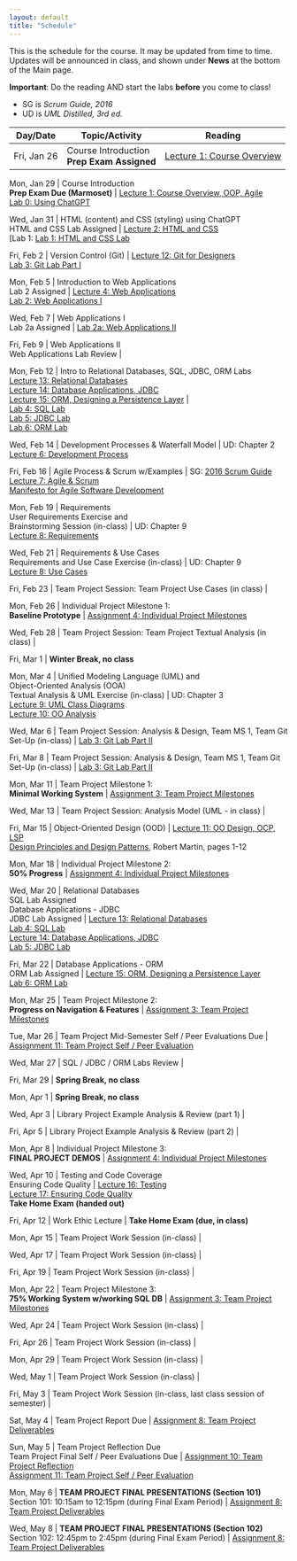```yaml
---
layout: default
title: "Schedule"
---
```


This is the schedule for the course.  It may be updated from time to time.  Updates will be announced in class, and shown under **News** at the bottom of the Main page.

**Important**: Do the reading AND start the labs **before** you come to class!

* SG is *Scrum Guide, 2016*
* UD is *UML Distilled, 3rd ed.*

Day/Date      | Topic/Activity               | Reading
------------- | ---------------------------- | ----------------------------
Fri, Jan 26   | Course Introduction <br> **Prep Exam Assigned** | [Lecture 1: Course Overview](lectures/lecture01.html)

Mon, Jan 29   | Course Introduction <br> **Prep Exam Due (Marmoset)** | [Lecture 1: Course Overview, OOP, Agile](lectures/lecture01.html)<br>[Lab 0: Using ChatGPT](./labs/lab00.html)

Wed, Jan 31   | HTML (content) and CSS (styling) using ChatGPT <br> HTML and CSS Lab Assigned | [Lecture 2: HTML and CSS](lectures/lecture02.html)<br> [Lab 1: [Lab 1: HTML and CSS Lab](./labs/lab01.html)

Fri, Feb 2    | Version Control (Git) | [Lecture 12: Git for Designers](https://web.archive.org/web/20150301060509/http://hoth.entp.com/output/git_for_designers.html)<br>  [Lab 3: Git Lab Part I](./labs/lab03.html)

Mon, Feb 5    | Introduction to Web Applications <br> Lab 2 Assigned | [Lecture 4: Web Applications](lectures/lecture04.html) <br>  [Lab 2: Web Applications I](./labs/lab02.html)

Wed, Feb 7    | Web Applications I <br> Lab 2a Assigned | [Lab 2a: Web Applications II](./labs/lab02a.html)

Fri, Feb 9    | Web Applications II <br> Web Applications Lab Review |

Mon, Feb 12   | Intro to Relational Databases, SQL, JDBC, ORM Labs<br>[Lecture 13: Relational Databases](lectures/lecture13.html)<br>[Lecture 14: Database Applications, JDBC](lectures/lecture14.html) <br> [Lecture 15: ORM, Designing a Persistence Layer](lectures/lecture15.html) | <br> [Lab 4: SQL Lab](./labs/lab04.html) <br> [Lab 5: JDBC Lab](./labs/lab05.html) <br> [Lab 6: ORM Lab](./labs/lab06.html)

Wed, Feb 14   | Development Processes & Waterfall Model | UD: Chapter 2 <br> [Lecture 6: Development Process](lectures/lecture06.html)

Fri, Feb 16   | Agile Process & Scrum w/Examples |  SG: [2016 Scrum Guide](lectures/lecture07/2016_Scrum_Guide_US.pdf) <br> [Lecture 7: Agile & Scrum](lectures/lecture07.html) <br> [Manifesto for Agile Software Development](https://www.sciencedirect.com/topics/computer-science/agile-manifesto)

Mon, Feb 19   | Requirements<br>User Requirements Exercise and <br> Brainstorming Session (in-class) | UD: Chapter 9 <br>[Lecture 8: Requirements](lectures/lecture08.html)

Wed, Feb 21   | Requirements & Use Cases<br>Requirements and Use Case Exercise (in-class) | UD: Chapter 9 <br> [Lecture 8: Use Cases](lectures/lecture08.html)

Fri, Feb 23   | Team Project Session: Team Project Use Cases (in class) | 

Mon, Feb 26   | Individual Project Milestone 1:<br> **Baseline Prototype** | [Assignment 4: Individual Project Milestones](assign/assign04.html)

Wed, Feb 28   | Team Project Session: Team Project Textual Analysis (in class) |

Fri, Mar 1    | **Winter Break, no class**

Mon, Mar 4    | Unified Modeling Language (UML) and <br> Object-Oriented Analysis (OOA)<br>Textual Analysis & UML Exercise (in-class) | UD: Chapter 3 <br> [Lecture 9: UML Class Diagrams](lectures/lecture09.html) <br> [Lecture 10: OO Analysis](lectures/lecture10.html)

Wed, Mar 6    | Team Project Session: Analysis & Design, Team MS 1, Team Git Set-Up (in-class)    | [Lab 3: Git Lab Part II](./labs/lab03.html)

Fri, Mar 8    | Team Project Session: Analysis & Design, Team MS 1, Team Git Set-Up (in-class)    |  [Lab 3: Git Lab Part II](./labs/lab03.html)

Mon, Mar 11   | Team Project Milestone 1:<br> **Minimal Working System** | [Assignment 3: Team Project Milestones](assign/assign03.html)

Wed, Mar 13   | Team Project Session: Analysis Model (UML - in class) |

Fri, Mar 15   | Object-Oriented Design (OOD) | [Lecture 11: OO Design, OCP, LSP](lectures/lecture11.html)<br> [Design Principles and Design Patterns](lectures/lecture11/Principles_and_Patterns.pdf), Robert Martin, pages 1-12

Mon, Mar 18   | Individual Project Milestone 2:<br> **50% Progress** | [Assignment 4: Individual Project Milestones](assign/assign04.html)

Wed, Mar 20   | Relational Databases <br> SQL Lab Assigned <br> Database Applications - JDBC <br> JDBC Lab Assigned | [Lecture 13: Relational Databases](lectures/lecture13.html) <br> [Lab 4: SQL Lab](./labs/lab04.html) <br> [Lecture 14: Database Applications, JDBC](lectures/lecture14.html) <br> [Lab 5: JDBC Lab](./labs/lab05.html)

Fri, Mar 22   | Database Applications - ORM <br> ORM Lab Assigned | [Lecture 15: ORM, Designing a Persistence Layer](lectures/lecture15.html)<br> [Lab 6: ORM Lab](./labs/lab06.html)

Mon, Mar 25   | Team Project Milestone 2:<br> **Progress on Navigation & Features** | [Assignment 3: Team Project Milestones](assign/assign03.html)<br>

Tue, Mar 26   | Team Project Mid-Semester Self / Peer Evaluations Due | [Assignment 11: Team Project Self / Peer Evaluation](assign/assign11.html)

Wed, Mar 27   | SQL / JDBC / ORM Labs Review |

Fri, Mar 29   | **Spring Break, no class**

Mon, Apr 1    | **Spring Break, no class**

Wed, Apr 3    | Library Project Example Analysis & Review (part 1) |

Fri, Apr 5    | Library Project Example Analysis & Review (part 2) |

Mon, Apr 8    | Individual Project Milestone 3:<br> **FINAL PROJECT DEMOS** | [Assignment 4: Individual Project Milestones](assign/assign04.html)

Wed, Apr 10   | Testing and Code Coverage <br> Ensuring Code Quality | [Lecture 16: Testing](lectures/lecture16.html) <br> [Lecture 17: Ensuring Code Quality](lectures/lecture17.html) <br> **Take Home Exam (handed out)**

Fri, Apr 12   | Work Ethic Lecture | **Take Home Exam (due, in class)**

Mon, Apr 15   | Team Project Work Session (in-class) |

Wed, Apr 17   | Team Project Work Session (in-class) |

Fri, Apr 19   | Team Project Work Session (in-class) |

Mon, Apr 22   | Team Project Milestone 3:<br> **75% Working System w/working SQL DB** | [Assignment 3: Team Project Milestones](assign/assign03.html)

Wed, Apr 24   | Team Project Work Session (in-class) | 

Fri, Apr 26   | Team Project Work Session (in-class) | 

Mon, Apr 29   | Team Project Work Session (in-class) | 

Wed, May 1    | Team Project Work Session (in-class) | 

Fri, May 3    | Team Project Work Session (in-class, last class session of semester) |

Sat, May 4    | Team Project Report Due | [Assignment 8: Team Project Deliverables](assign/assign08.html)

Sun, May 5   | Team Project Reflection Due<br>Team Project Final Self / Peer Evaluations Due | [Assignment 10: Team Project Reflection](assign/assign10.html)<br> [Assignment 11: Team Project Self / Peer Evaluation](assign/assign11.html)

Mon, May 6    | **TEAM PROJECT FINAL PRESENTATIONS (Section 101)**<br>Section 101: 10:15am to 12:15pm (during Final Exam Period) | [Assignment 8: Team Project Deliverables](assign/assign08.html)

Wed, May 8    | **TEAM PROJECT FINAL PRESENTATIONS (Section 102)**<br>Section 102: 12:45pm to 2:45pm (during Final Exam Period) | [Assignment 8: Team Project Deliverables](assign/assign08.html)

<!-- Commenting out rest of schedule until it's needed - and the dates will change, anyway
-->